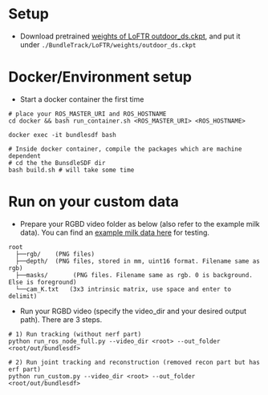# Setup
- Download pretrained [weights of LoFTR outdoor_ds.ckpt](https://drive.google.com/drive/folders/1xu2Pq6mZT5hmFgiYMBT9Zt8h1yO-3SIp), and put it under
`./BundleTrack/LoFTR/weights/outdoor_ds.ckpt`

# Docker/Environment setup
- Start a docker container the first time
```shell
# place your ROS_MASTER_URI and ROS_HOSTNAME
cd docker && bash run_container.sh <ROS_MASTER_URI> <ROS_HOSTNAME>

docker exec -it bundlesdf bash

# Inside docker container, compile the packages which are machine dependent
# cd the the BunsdleSDF dir
bash build.sh # will take some time
```

# Run on your custom data
- Prepare your RGBD video folder as below (also refer to the example milk data). You can find an [example milk data here](https://drive.google.com/file/d/1akutk_Vay5zJRMr3hVzZ7s69GT4gxuWN/view?usp=share_link) for testing.
```
root
  ├──rgb/    (PNG files)
  ├──depth/  (PNG files, stored in mm, uint16 format. Filename same as rgb)
  ├──masks/       (PNG files. Filename same as rgb. 0 is background. Else is foreground)
  └──cam_K.txt   (3x3 intrinsic matrix, use space and enter to delimit)
```

- Run your RGBD video (specify the video_dir and your desired output path). There are 3 steps.
```
# 1) Run tracking (without nerf part)
python run_ros_node_full.py --video_dir <root> --out_folder <root/out/bundlesdf>

# 2) Run joint tracking and reconstruction (removed recon part but has erf part)
python run_custom.py --video_dir <root> --out_folder <root/out/bundlesdf>
```
